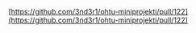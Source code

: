 [https://github.com/3nd3r1/ohtu-miniprojekti/pull/122](https://github.com/3nd3r1/ohtu-miniprojekti/pull/122)